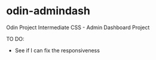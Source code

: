 # odin-admindash
Odin Project Intermediate CSS - Admin Dashboard Project

TO DO:

- See if I can fix the responsiveness